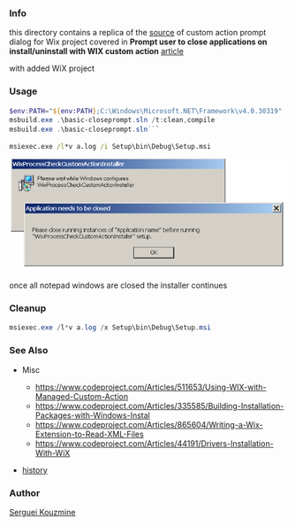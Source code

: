 ### Info
this directory contains a replica of the
[source](https://github.com/IvanLeonenko/ClosePromptCA)  of custom action prompt dialog for Wix project
covered in __Prompt user to close applications on install/uninstall with WIX custom action__
[article](https://www.codeproject.com/Articles/584105/Prompt-user-to-close-applications-on-install-unins)

with added WiX project
### Usage


```powershell
$env:PATH="${env:PATH};C:\Windows\Microsoft.NET\Framework\v4.0.30319"
msbuild.exe .\basic-closeprompt.sln /t:clean,compile
msbuild.exe .\basic-closeprompt.sln```
```


```cmd
msiexec.exe /l*v a.log /i Setup\bin\Debug\Setup.msi
```

![prompt](https://github.com/sergueik/powershell_samples/blob/master/external/wix/basic-closeprompt/screenshots/capture-close-prompt.png)

once all notepad windows are closed the installer continues

### Cleanup

```powershell
msiexec.exe /l*v a.log /x Setup\bin\Debug\Setup.msi
```
### See Also

   * Misc

     + https://www.codeproject.com/Articles/511653/Using-WIX-with-Managed-Custom-Action
     + https://www.codeproject.com/Articles/335585/Building-Installation-Packages-with-Windows-Instal
     + https://www.codeproject.com/Articles/865604/Writing-a-Wix-Extension-to-Read-XML-Files
     + https://www.codeproject.com/Articles/44191/Drivers-Installation-With-WiX
  * [history](https://en.wikipedia.org/wiki/Windows_Installer)

### Author
[Serguei Kouzmine](kouzmine_serguei@yahoo.com)
